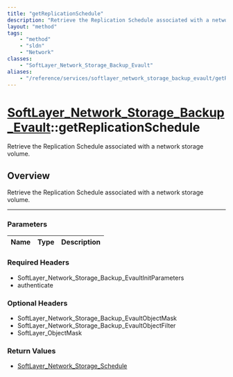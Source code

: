 ```yaml
---
title: "getReplicationSchedule"
description: "Retrieve the Replication Schedule associated with a network storage volume."
layout: "method"
tags:
    - "method"
    - "sldn"
    - "Network"
classes:
    - "SoftLayer_Network_Storage_Backup_Evault"
aliases:
    - "/reference/services/softlayer_network_storage_backup_evault/getReplicationSchedule"
---
```

# [SoftLayer_Network_Storage_Backup_Evault](/reference/services/SoftLayer_Network_Storage_Backup_Evault)::getReplicationSchedule

Retrieve the Replication Schedule associated with a network storage volume.


## Overview 
Retrieve the Replication Schedule associated with a network storage volume.

-----

### Parameters 
|Name | Type | Description |
| --- | --- | --- |


### Required Headers
* SoftLayer_Network_Storage_Backup_EvaultInitParameters
* authenticate


### Optional Headers
* SoftLayer_Network_Storage_Backup_EvaultObjectMask
* SoftLayer_Network_Storage_Backup_EvaultObjectFilter
* SoftLayer_ObjectMask

### Return Values
* <a href='/reference/datatypes/SoftLayer_Network_Storage_Schedule'>SoftLayer_Network_Storage_Schedule </a>




